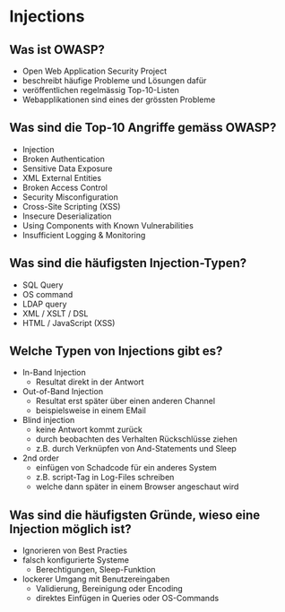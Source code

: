 # Injections

## Was ist OWASP?
* Open Web Application Security Project
* beschreibt häufige Probleme und Lösungen dafür
* veröffentlichen regelmässig Top-10-Listen
* Webapplikationen sind eines der grössten Probleme

## Was sind die Top-10 Angriffe gemäss OWASP?
* Injection
* Broken Authentication
* Sensitive Data Exposure
* XML External Entities
* Broken Access Control
* Security Misconfiguration
* Cross-Site Scripting (XSS)
* Insecure Deserialization
* Using Components with Known Vulnerabilities
* Insufficient Logging & Monitoring

## Was sind die häufigsten Injection-Typen?
* SQL Query
* OS command
* LDAP query
* XML / XSLT / DSL
* HTML / JavaScript (XSS)

## Welche Typen von Injections gibt es?
* In-Band Injection
    * Resultat direkt in der Antwort
* Out-of-Band Injection
    * Resultat erst später über einen anderen Channel
    * beispielsweise in einem EMail
* Blind injection
    * keine Antwort kommt zurück
    * durch beobachten des Verhalten Rückschlüsse ziehen
    * z.B. durch Verknüpfen von And-Statements und Sleep
* 2nd order
    * einfügen von Schadcode für ein anderes System
    * z.B. script-Tag in Log-Files schreiben
    * welche dann später in einem Browser angeschaut wird

## Was sind die häufigsten Gründe, wieso eine Injection möglich ist?
* Ignorieren von Best Practies
* falsch konfigurierte Systeme
    * Berechtigungen, Sleep-Funktion
* lockerer Umgang mit Benutzereingaben
    * Validierung, Bereinigung oder Encoding
    * direktes Einfügen in Queries oder OS-Commands

